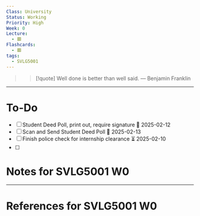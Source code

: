 ```yaml
---
Class: University
Status: Working
Priority: High
Week: 0
Lecture:
  - 🟥
Flashcards:
  - 🟥
tags:
  - SVLG5001
---
```

> > [!quote] Well done is better than well said.
> — Benjamin Franklin

---
# To-Do
- [ ] Student Deed Poll, print out, require signature 📅 2025-02-12 
- [ ] Scan and Send Student Deed Poll 📅 2025-02-13 
- [ ] Finish police check for internship clearance ⏳ 2025-02-10 
- [ ] 

# Notes for SVLG5001 W0




---
# References for SVLG5001 W0